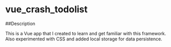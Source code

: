 # vue_crash_todolist

<!-- ## Project setup
```
npm install
```

### Compiles and hot-reloads for development
```
npm run serve
```

### Compiles and minifies for production
```
npm run build
```

### Run your tests
```
npm run test
```

### Lints and fixes files
```
npm run lint
``` -->

##Description

This is a Vue app that I created to learn and get familiar with this framework. Also experimented with CSS and added local
storage for data persistence.

